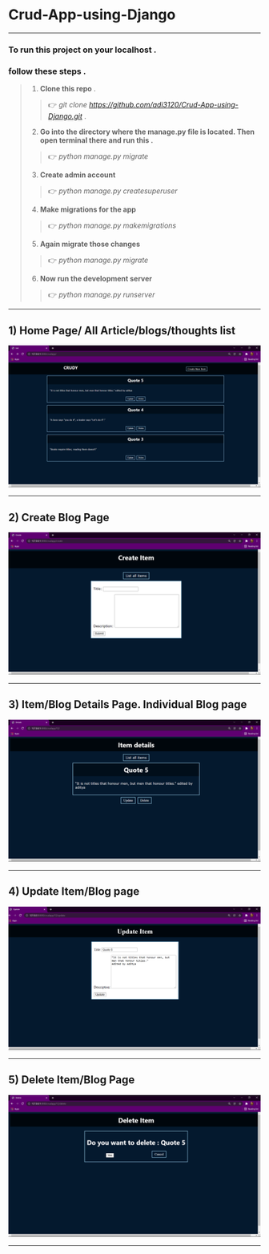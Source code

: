 # Crud-App-using-Django
***
### To run this project on your localhost .
### follow these steps . 

> 1) **Clone this repo** .
>> 👉 _git clone https://github.com/adi3120/Crud-App-using-Django.git_ .
> 2) **Go into the directory where the manage.py file is located. Then open terminal there and run this .**
>> 👉 _python manage.py migrate_ 
> 3) **Create admin account**
>> 👉 _python manage.py createsuperuser_
> 4) **Make migrations for the app**
>> 👉 _python manage.py makemigrations_
> 5) **Again migrate those changes**
>> 👉 _python manage.py migrate_
> 6) **Now run the development server**
>> 👉 _python manage.py runserver_
***


## 1) Home Page/ All Article/blogs/thoughts list
![alt text](https://github.com/adi3120/Crud-App-using-Django/blob/master/githubimages/1.png)
***

## 2) Create Blog Page
![alt text](https://github.com/adi3120/Crud-App-using-Django/blob/master/githubimages/2.png)
***

## 3) Item/Blog Details Page. Individual Blog page
![alt text](https://github.com/adi3120/Crud-App-using-Django/blob/master/githubimages/3.png)
***

## 4) Update Item/Blog page
![alt text](https://github.com/adi3120/Crud-App-using-Django/blob/master/githubimages/4.png)
***

## 5) Delete Item/Blog Page
![alt text](https://github.com/adi3120/Crud-App-using-Django/blob/master/githubimages/5.png)
***

